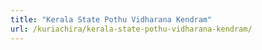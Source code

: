 ```yaml
---
title: "Kerala State Pothu Vidharana Kendram"
url: /kuriachira/kerala-state-pothu-vidharana-kendram/
---
```

